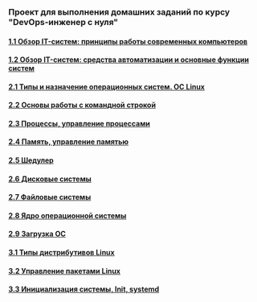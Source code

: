 ### Проект для выполнения домашних заданий по курсу "DevOps-инженер с нуля"

#### [1.1 Обзор IT-систем: принципы работы современных компьютеров](/lesson1 "readme.md")
#### [1.2 Обзор IT-систем: cредства автоматизации и основные функции систем](/lesson2 "readme.md")
#### [2.1 Типы и назначение операционных систем. ОС Linux](/lesson3 "readme.md")
#### [2.2 Основы работы с командной строкой](/lesson4 "readme.md")
#### [2.3 Процессы, управление процессами](/lesson5 "readme.md")
#### [2.4 Память, управление памятью](/lesson6 "readme.md")
#### [2.5 Шедулер](/lesson7 "readme.md")
#### [2.6 Дисковые системы](/lesson8 "readme.md")
#### [2.7 Файловые системы](/lesson9 "readme.md")
#### [2.8 Ядро операционной системы](/lesson10 "readme.md")
#### [2.9 Загрузка ОС](/lesson11 "readme.md")
#### [3.1 Типы дистрибутивов Linux](/lesson12 "readme.md")
#### [3.2 Управление пакетами Linux](/lesson13 "readme.md")
#### [3.3 Инициализация системы, Init, systemd](/lesson14 "readme.md")
